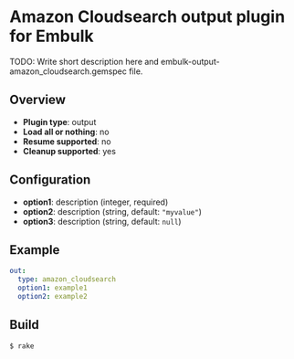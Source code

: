# Amazon Cloudsearch output plugin for Embulk

TODO: Write short description here and embulk-output-amazon_cloudsearch.gemspec file.

## Overview

* **Plugin type**: output
* **Load all or nothing**: no
* **Resume supported**: no
* **Cleanup supported**: yes

## Configuration

- **option1**: description (integer, required)
- **option2**: description (string, default: `"myvalue"`)
- **option3**: description (string, default: `null`)

## Example

```yaml
out:
  type: amazon_cloudsearch
  option1: example1
  option2: example2
```


## Build

```
$ rake
```
